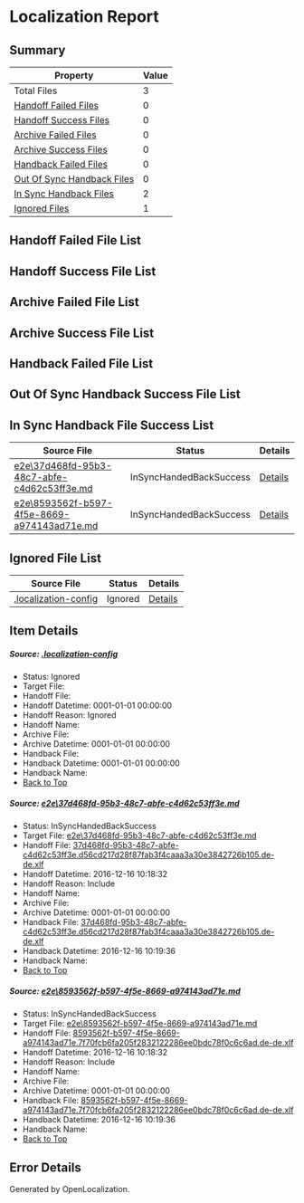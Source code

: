 # <a name='report-top'></a> Localization Report

## Summary
 Property | Value 
 -------- | ----- 
 Total Files | 3
[ Handoff Failed Files ](#handoff-failed-list)| 0
[ Handoff Success Files ](#handoff-success-list)| 0
[ Archive Failed Files ](#archive-failed-list)| 0
[ Archive Success Files ](#archive-success-list)| 0
[ Handback Failed Files ](#handback-failed-list)| 0
[ Out Of Sync Handback Files ](#outofsync-handback-success-list)| 0
[ In Sync Handback Files ](#insync-handback-success-list)| 2
[ Ignored Files ](#ignored-list)| 1

## <a name='handoff-failed-list'></a> Handoff Failed File List

## <a name='handoff-success-list'></a> Handoff Success File List

## <a name='archive-failed-list'></a> Archive Failed File List

## <a name='archive-success-list'></a> Archive Success File List

## <a name='handback-failed-list'></a> Handback Failed File List

## <a name='outofsync-handback-success-list'></a> Out Of Sync Handback Success File List

## <a name='insync-handback-success-list'></a> In Sync Handback File Success List
 Source File | Status | Details 
 ----------- | ------ | ------- 
 [e2e\37d468fd-95b3-48c7-abfe-c4d62c53ff3e.md](https://github.com/OpenLocalizationTestOrg/ol-test0/blob/d931f1880d4e14e688631da00d1895efcb611d17/e2e/37d468fd-95b3-48c7-abfe-c4d62c53ff3e.md) | InSyncHandedBackSuccess | [Details](#6a85c8a2ce3b1e9babc7a017ac6dad88eef3f5a51)
 [e2e\8593562f-b597-4f5e-8669-a974143ad71e.md](https://github.com/OpenLocalizationTestOrg/ol-test0/blob/d931f1880d4e14e688631da00d1895efcb611d17/e2e/8593562f-b597-4f5e-8669-a974143ad71e.md) | InSyncHandedBackSuccess | [Details](#538d6b28a71fc23c1664ac400d7dae8d79970a322)

## <a name='ignored-list'></a> Ignored File List
 Source File | Status | Details 
 ----------- | ------ | ------- 
 [.localization-config](https://github.com/OpenLocalizationTestOrg/ol-test0/blob/d931f1880d4e14e688631da00d1895efcb611d17/.localization-config) | Ignored | [Details](#cb0632cf59c1387fc1742bfb9fa3c47f87e2e5c90)

## Item Details
##### <a name='cb0632cf59c1387fc1742bfb9fa3c47f87e2e5c90'></a> Source: [.localization-config](https://github.com/OpenLocalizationTestOrg/ol-test0/blob/d931f1880d4e14e688631da00d1895efcb611d17/.localization-config)
* Status: Ignored
* Target File: 
* Handoff File: 
* Handoff Datetime: 0001-01-01 00:00:00
* Handoff Reason: Ignored
* Handoff Name: 
* Archive File: 
* Archive Datetime: 0001-01-01 00:00:00
* Handback File: 
* Handback Datetime: 0001-01-01 00:00:00
* Handback Name: 
* [Back to Top](#report-top)

##### <a name='6a85c8a2ce3b1e9babc7a017ac6dad88eef3f5a51'></a> Source: [e2e\37d468fd-95b3-48c7-abfe-c4d62c53ff3e.md](https://github.com/OpenLocalizationTestOrg/ol-test0/blob/d931f1880d4e14e688631da00d1895efcb611d17/e2e/37d468fd-95b3-48c7-abfe-c4d62c53ff3e.md)
* Status: InSyncHandedBackSuccess
* Target File: [e2e\37d468fd-95b3-48c7-abfe-c4d62c53ff3e.md](https://github.com/OpenLocalizationTestOrg/ol-test0-dede/blob/be4b38a1a196b7a5a21200cc2ad3bf1ba8293a35/e2e/37d468fd-95b3-48c7-abfe-c4d62c53ff3e.md)
* Handoff File: [37d468fd-95b3-48c7-abfe-c4d62c53ff3e.d56cd217d28f87fab3f4caaa3a30e3842726b105.de-de.xlf](https://github.com/OpenLocalizationTestOrg/ol-test0-handoff/blob/3e754452872f499999f9b6bf63861d997ed21f7d/ol-handoff/OpenLocalizationTestOrg/ol-test0-dede/xinjiang/ht/37d468fd-95b3-48c7-abfe-c4d62c53ff3e.d56cd217d28f87fab3f4caaa3a30e3842726b105.de-de.xlf)
* Handoff Datetime: 2016-12-16 10:18:32
* Handoff Reason: Include
* Handoff Name: 
* Archive File: 
* Archive Datetime: 0001-01-01 00:00:00
* Handback File: [37d468fd-95b3-48c7-abfe-c4d62c53ff3e.d56cd217d28f87fab3f4caaa3a30e3842726b105.de-de.xlf](https://github.com/OpenLocalizationTestOrg/ol-test0-handback/blob/01625274c317484f56ac171a0ddee885b099d1f0/ol-handback/OpenLocalizationTestOrg/ol-test0-dede/xinjiang/ht/37d468fd-95b3-48c7-abfe-c4d62c53ff3e.d56cd217d28f87fab3f4caaa3a30e3842726b105.de-de.xlf)
* Handback Datetime: 2016-12-16 10:19:36
* Handback Name: 
* [Back to Top](#report-top)

##### <a name='538d6b28a71fc23c1664ac400d7dae8d79970a322'></a> Source: [e2e\8593562f-b597-4f5e-8669-a974143ad71e.md](https://github.com/OpenLocalizationTestOrg/ol-test0/blob/d931f1880d4e14e688631da00d1895efcb611d17/e2e/8593562f-b597-4f5e-8669-a974143ad71e.md)
* Status: InSyncHandedBackSuccess
* Target File: [e2e\8593562f-b597-4f5e-8669-a974143ad71e.md](https://github.com/OpenLocalizationTestOrg/ol-test0-dede/blob/be4b38a1a196b7a5a21200cc2ad3bf1ba8293a35/e2e/8593562f-b597-4f5e-8669-a974143ad71e.md)
* Handoff File: [8593562f-b597-4f5e-8669-a974143ad71e.7f70fcb6fa205f2832122286ee0bdc78f0c6c6ad.de-de.xlf](https://github.com/OpenLocalizationTestOrg/ol-test0-handoff/blob/3e754452872f499999f9b6bf63861d997ed21f7d/ol-handoff/OpenLocalizationTestOrg/ol-test0-dede/xinjiang/ht/8593562f-b597-4f5e-8669-a974143ad71e.7f70fcb6fa205f2832122286ee0bdc78f0c6c6ad.de-de.xlf)
* Handoff Datetime: 2016-12-16 10:18:32
* Handoff Reason: Include
* Handoff Name: 
* Archive File: 
* Archive Datetime: 0001-01-01 00:00:00
* Handback File: [8593562f-b597-4f5e-8669-a974143ad71e.7f70fcb6fa205f2832122286ee0bdc78f0c6c6ad.de-de.xlf](https://github.com/OpenLocalizationTestOrg/ol-test0-handback/blob/01625274c317484f56ac171a0ddee885b099d1f0/ol-handback/OpenLocalizationTestOrg/ol-test0-dede/xinjiang/ht/8593562f-b597-4f5e-8669-a974143ad71e.7f70fcb6fa205f2832122286ee0bdc78f0c6c6ad.de-de.xlf)
* Handback Datetime: 2016-12-16 10:19:36
* Handback Name: 
* [Back to Top](#report-top)


## Error Details

Generated by OpenLocalization.
